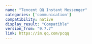 ```yaml
---
name: "Tencent QQ Instant Messenger"
categories: ['communication']
compatibility: native
display_result: "Compatible"
version_from: "9.7.7"
link: https://im.qq.com/pcqq
---
```

